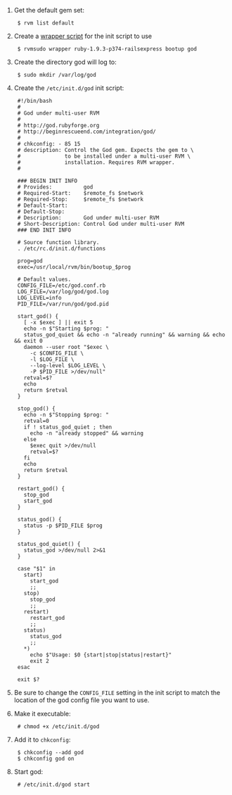 1. Get the default gem set:

        $ rvm list default

2. Create a [wrapper script](http://rvm.io/integration/init-d) for the init script to use

        $ rvmsudo wrapper ruby-1.9.3-p374-railsexpress bootup god

3. Create the directory god will log to:

        $ sudo mkdir /var/log/god

4. Create the <code>/etc/init.d/god</code> init script:

        #!/bin/bash
        #
        # God under multi-user RVM
        #
        # http://god.rubyforge.org
        # http://beginrescueend.com/integration/god/
        #
        # chkconfig: - 85 15
        # description: Control the God gem. Expects the gem to \
        #              to be installed under a multi-user RVM \
        #              installation. Requires RVM wrapper.
        #

        ### BEGIN INIT INFO
        # Provides:          god
        # Required-Start:    $remote_fs $network
        # Required-Stop:     $remote_fs $network
        # Default-Start:
        # Default-Stop:
        # Description:       God under multi-user RVM
        # Short-Description: Control God under multi-user RVM
        ### END INIT INFO

        # Source function library.
        . /etc/rc.d/init.d/functions

        prog=god
        exec=/usr/local/rvm/bin/bootup_$prog

        # Default values.
        CONFIG_FILE=/etc/god.conf.rb
        LOG_FILE=/var/log/god/god.log
        LOG_LEVEL=info
        PID_FILE=/var/run/god/god.pid

        start_god() {
          [ -x $exec ] || exit 5
          echo -n $"Starting $prog: "
          status_god_quiet && echo -n "already running" && warning && echo && exit 0
          daemon --user root "$exec \
            -c $CONFIG_FILE \
            -l $LOG_FILE \
            --log-level $LOG_LEVEL \
            -P $PID_FILE >/dev/null"
          retval=$?
          echo
          return $retval
        }

        stop_god() {
          echo -n $"Stopping $prog: "
          retval=0
          if ! status_god_quiet ; then
            echo -n "already stopped" && warning
          else
            $exec quit >/dev/null
            retval=$?
          fi
          echo
          return $retval
        }

        restart_god() {
          stop_god
          start_god
        }

        status_god() {
          status -p $PID_FILE $prog
        }

        status_god_quiet() {
          status_god >/dev/null 2>&1
        }
          
        case "$1" in
          start)
            start_god
            ;;
          stop)
            stop_god
            ;;
          restart)
            restart_god
            ;;
          status)
            status_god
            ;;
          *)
            echo $"Usage: $0 {start|stop|status|restart}"
            exit 2
        esac

        exit $?

5. Be sure to change the `CONFIG_FILE` setting in the init script to match the location of the god config file you want to use.
6. Make it executable:

        # chmod +x /etc/init.d/god

7. Add it to `chkconfig`:

        $ chkconfig --add god
        $ chkconfig god on

8. Start god:

        # /etc/init.d/god start
